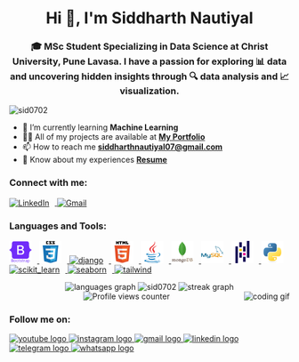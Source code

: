 <h1 align="center">Hi 👋, I'm Siddharth Nautiyal</h1>
<h3 align="center">🎓 MSc Student Specializing in Data Science at Christ University, Pune Lavasa. I have a passion for exploring 📊 data and uncovering hidden insights through 🔍 data analysis and 📈 visualization.</h3>
<p align="left">
  <img src="https://komarev.com/ghpvc/?username=sid0702&label=Profile%20views&color=0e75b6&style=flat" alt="sid0702" />
</p>

- 🌱 I’m currently learning **Machine Learning**
- 👨‍💻 All of my projects are available at **[My Portfolio](https://sid0702.github.io/Portfolio/#contact)**
- 📫 How to reach me **siddharthnautiyal07@gmail.com**
- 📄 Know about my experiences **[Resume](https://drive.google.com/file/d/1jIlwgAAW2j4Je846oGqsDwYvNP-6tA3J/view?usp=drive_link)**

<h3 align="left">Connect with me:</h3>
<p align="left">
  <a href="https://www.linkedin.com/in/siddharth-nautiyal-b11b5a210" target="blank">
    <img align="center" src="https://raw.githubusercontent.com/rahuldkjain/github-profile-readme-generator/master/src/images/icons/Social/linked-in-alt.svg" alt="LinkedIn" height="30" width="40" style="margin-right: 10px;" />
  </a>
  <a href="mailto:siddharthnautiyal07@gmail.com" target="blank">
    <img align="center" src="https://upload.wikimedia.org/wikipedia/commons/4/4e/Gmail_Icon.png" alt="Gmail" height="30" width="40" style="margin-right: 10px;" />
  </a>
</p>

<h3 align="left">Languages and Tools:</h3>
<p align="left">
  <a href="https://getbootstrap.com" target="_blank" rel="noreferrer">
    <img src="https://raw.githubusercontent.com/devicons/devicon/master/icons/bootstrap/bootstrap-plain-wordmark.svg" alt="bootstrap" width="40" height="40" style="margin-right: 10px;" />
  </a>
  <a href="https://www.w3schools.com/css/" target="_blank" rel="noreferrer">
    <img src="https://raw.githubusercontent.com/devicons/devicon/master/icons/css3/css3-original-wordmark.svg" alt="css3" width="40" height="40" style="margin-right: 10px;" />
  </a>
  <a href="https://www.djangoproject.com/" target="_blank" rel="noreferrer">
    <img src="https://cdn.worldvectorlogo.com/logos/django.svg" alt="django" width="40" height="40" style="margin-right: 10px;" />
  </a>
  <a href="https://www.w3.org/html/" target="_blank" rel="noreferrer">
    <img src="https://raw.githubusercontent.com/devicons/devicon/master/icons/html5/html5-original-wordmark.svg" alt="html5" width="40" height="40" style="margin-right: 10px;" />
  </a>
  <a href="https://www.java.com" target="_blank" rel="noreferrer">
    <img src="https://raw.githubusercontent.com/devicons/devicon/master/icons/java/java-original.svg" alt="java" width="40" height="40" style="margin-right: 10px;" />
  </a>
  <a href="https://www.mongodb.com/" target="_blank" rel="noreferrer">
    <img src="https://raw.githubusercontent.com/devicons/devicon/master/icons/mongodb/mongodb-original-wordmark.svg" alt="mongodb" width="40" height="40" style="margin-right: 10px;" />
  </a>
  <a href="https://www.mysql.com/" target="_blank" rel="noreferrer">
    <img src="https://raw.githubusercontent.com/devicons/devicon/master/icons/mysql/mysql-original-wordmark.svg" alt="mysql" width="40" height="40" style="margin-right: 10px;" />
  </a>
  <a href="https://pandas.pydata.org/" target="_blank" rel="noreferrer">
    <img src="https://raw.githubusercontent.com/devicons/devicon/2ae2a900d2f041da66e950e4d48052658d850630/icons/pandas/pandas-original.svg" alt="pandas" width="40" height="40" style="margin-right: 10px;" />
  </a>
  <a href="https://www.python.org" target="_blank" rel="noreferrer">
    <img src="https://raw.githubusercontent.com/devicons/devicon/master/icons/python/python-original.svg" alt="python" width="40" height="40" style="margin-right: 10px;" />
  </a>
  <a href="https://scikit-learn.org/" target="_blank" rel="noreferrer">
    <img src="https://upload.wikimedia.org/wikipedia/commons/0/05/Scikit_learn_logo_small.svg" alt="scikit_learn" width="40" height="40" style="margin-right: 10px;" />
  </a>
  <a href="https://seaborn.pydata.org/" target="_blank" rel="noreferrer">
    <img src="https://seaborn.pydata.org/_images/logo-mark-lightbg.svg" alt="seaborn" width="40" height="40" style="margin-right: 10px;" />
  </a>
  <a href="https://tailwindcss.com/" target="_blank" rel="noreferrer">
    <img src="https://www.vectorlogo.zone/logos/tailwindcss/tailwindcss-icon.svg" alt="tailwind" width="40" height="40" style="margin-right: 10px;" />
  </a>
</p>


<div align="center">
  <img src="https://github-readme-stats.vercel.app/api/top-langs?username=sid0702&show_icons=true&locale=en&layout=compact&theme=dracula&hide_border=false" height="150" alt="languages graph" />
  <img src="https://github-readme-stats.vercel.app/api?username=sid0702&show_icons=true&locale=en&theme=dracula&hide_border=false" height="150" alt="sid0702" />
  <img src="https://github-readme-streak-stats.herokuapp.com/?user=sid0702&theme=dracula&hide_border=false" height="150" alt="streak graph" />
</div>

<img align="right" height="150" src="https://i.giphy.com/media/v1.Y2lkPTc5MGI3NjExZnNwZ2k0ZXBxaWxjM2J0MWdiMDZteHpvdzZuMTAyc2ZvYTRpYnk1MSZlcD12MV9pbnRlcm5hbF9naWZfYnlfaWQmY3Q9Zw/RbDKaczqWovIugyJmW/giphy.gif" alt="coding gif" />

<div align="center">
  <img src="https://profile-counter.glitch.me/Sid0702/count.svg?" alt="Profile views counter" />
</div>

<h3 align="left">Follow me on:</h3>
<div align="left">
  <a href="https://youtube.com/@siddharthnautiyal2812?si=PFNKH8mDk3DmSsdo" target="_blank">
    <img src="https://img.shields.io/static/v1?message=Youtube&logo=youtube&label=&color=FF0000&logoColor=white&labelColor=&style=for-the-badge" height="35" alt="youtube logo" />
  </a>
  <a href="https://www.instagram.com/siddharthnautiyal_07?igsh=MWxwM3o2M2w5Njdueg==" target="_blank">
    <img src="https://img.shields.io/static/v1?message=Instagram&logo=instagram&label=&color=E4405F&logoColor=white&labelColor=&style=for-the-badge" height="35" alt="instagram logo" />
  </a>
  <a href="mailto:siddharthnautiyal07@gmail.com" target="_blank">
    <img src="https://img.shields.io/static/v1?message=Gmail&logo=gmail&label=&color=D14836&logoColor=white&labelColor=&style=for-the-badge" height="35" alt="gmail logo" />
  </a>
  <a href="https://www.linkedin.com/in/siddharth-nautiyal-b11b5a210" target="_blank">
    <img src="https://img.shields.io/static/v1?message=LinkedIn&logo=linkedin&label=&color=0077B5&logoColor=white&labelColor=&style=for-the-badge" height="35" alt="linkedin logo" />
  </a>
  <a href="https://t.me" target="_blank">
    <img src="https://img.shields.io/static/v1?message=Telegram&logo=telegram&label=&color=2CA5E0&logoColor=white&labelColor=&style=for-the-badge" height="35" alt="telegram logo" />
  </a>
  <a href="https://www.whatsapp.com" target="_blank">
    <img src="https://img.shields.io/static/v1?message=Whatsapp&logo=whatsapp&label=&color=25D366&logoColor=white&labelColor=&style=for-the-badge" height="35" alt="whatsapp logo" />
  </a>
</div>
